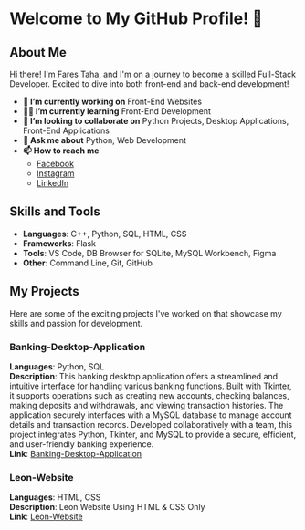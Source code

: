 # Welcome to My GitHub Profile! 👋

## About Me

Hi there! I'm Fares Taha, and I'm on a journey to become a skilled Full-Stack Developer. Excited to dive into both front-end and back-end development!

- **💼 I’m currently working on** Front-End Websites
- **🧑‍💻 I’m currently learning** Front-End Development
- **🤝 I’m looking to collaborate on** Python Projects, Desktop Applications, Front-End Applications
- **💬 Ask me about** Python, Web Development
- **📫 How to reach me**
  - [Facebook](https://www.facebook.com/profile.php?id=61552287861320&mibextid=zbwkwl/)
  - [Instagram](https://www.instagram.com/farestaha_)
  - [LinkedIn](https://www.linkedin.com/in/fares-taha)

## Skills and Tools

- **Languages**: C++, Python, SQL, HTML, CSS
- **Frameworks**: Flask
- **Tools**: VS Code, DB Browser for SQLite, MySQL Workbench, Figma
- **Other**: Command Line, Git, GitHub

## My Projects

Here are some of the exciting projects I've worked on that showcase my skills and passion for development.

### Banking-Desktop-Application

**Languages**: Python, SQL  
**Description**: This banking desktop application offers a streamlined and intuitive interface for handling various banking functions. Built with Tkinter, it supports operations such as creating new accounts, checking balances, making deposits and withdrawals, and viewing transaction histories. The application securely interfaces with a MySQL database to manage account details and transaction records. Developed collaboratively with a team, this project integrates Python, Tkinter, and MySQL to provide a secure, efficient, and user-friendly banking experience.  
**Link**: [Banking-Desktop-Application](<URL>)

### Leon-Website

**Languages**: HTML, CSS  
**Description**: Leon Website Using HTML & CSS Only  
**Link**: [Leon-Website](https://fares-taha.github.io/Leon/)
